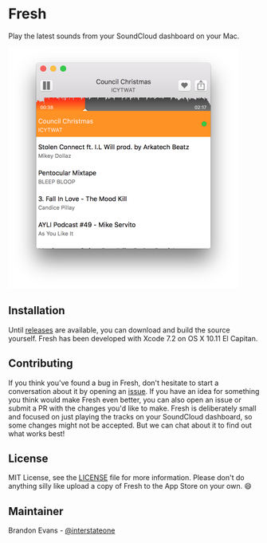 Fresh
=====

Play the latest sounds from your SoundCloud dashboard on your Mac.

<img src="screenshot.png" width="462" height="484"/>

## Installation

Until [releases](https://github.com/interstateone/Fresh/releases) are available, you can download and build the source yourself. Fresh has been developed with Xcode 7.2 on OS X 10.11 El Capitan.

## Contributing

If you think you've found a bug in Fresh, don't hesitate to start a conversation about it by opening an [issue](https://github.com/interstateone/Fresh/issues). If you have an idea for something you think would make Fresh even better, you can also open an issue or submit a PR with the changes you'd like to make. Fresh is deliberately small and focused on just playing the tracks on your SoundCloud dashboard, so some changes might not be accepted. But we can chat about it to find out what works best!

## License

MIT License, see the [LICENSE](https://github.com/interstateone/Fresh/blob/master/LICENSE) file for more information. Please don't do anything silly like upload a copy of Fresh to the App Store on your own. :smile:

## Maintainer

Brandon Evans - [@interstateone](https://twitter.com/interstateone)

